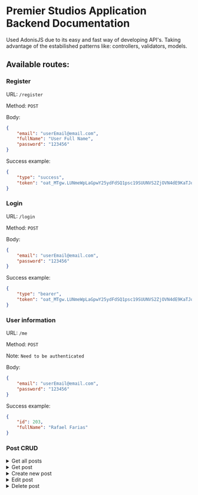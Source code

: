 # Premier Studios Application Backend Documentation

Used AdonisJS due to its easy and fast way of developing API's. Taking advantage of the estabilished patterns like: controllers, validators, models.

## Available routes:

### Register

URL: `/register`

Method: `POST`

Body:

```JSON
{
    "email": "userEmail@email.com",
    "fullName": "User Full Name",
    "password": "123456"
}
```

Success example:

```JSON
{
    "type": "success",
    "token": "oat_MTgw.LUNmeWpLaGpwY25ydFdSQ1psc19SUUNVS2ZjOVN4dE9KaTJqTjJmQTM2NTY4ODI3MDQ"
}
```

### Login

URL: `/login`

Method: `POST`

Body:

```JSON
{
    "email": "userEmail@email.com",
    "password": "123456"
}
```

Success example:

```JSON
{
    "type": "bearer",
    "token": "oat_MTgw.LUNmeWpLaGpwY25ydFdSQ1psc19SUUNVS2ZjOVN4dE9KaTJqTjJmQTM2NTY4ODI3MDQ"
}
```

### User information

URL: `/me`

Method: `POST`

Note: `Need to be authenticated`

Body:

```JSON
{
    "email": "userEmail@email.com",
    "password": "123456"
}
```

Success example:

```JSON
{
	"id": 203,
	"fullName": "Rafael Farias"
}
```

### Post CRUD

<details>
<summary>Get all posts</summary>

URL: `/posts`

Method: `GET`

Note: `Need to be authenticated`

Query:

`mode: oldest-first` - Optional, if pass any other value display recent to oldest

`onlyMe: true` - Optional, if pass any other value display all posts from all authors

Body: `NONE`

Success example:

```JSON
[
    {
        "id": 125,
        "title": "Rafael's post title",
        "content": "wgwjiobeghonipeipjohwiopetipoweiohphiowet",
        "authorId": 204,
        "createdAt": "2024-05-31T18:31:01.104+00:00",
        "updatedAt": "2024-05-31T18:31:01.104+00:00",
        "author": {
            "fullName": "Rafael"
        }
    },
    {
        "id": 125,
        "title": "Rafael's post title",
        "content": "wgwjiobeghonipeipjohwiopetipoweiohphiowet",
        "authorId": 204,
        "createdAt": "2024-05-31T18:31:01.104+00:00",
        "updatedAt": "2024-05-31T18:31:01.104+00:00",
        "author": {
            "fullName": "Rafael"
        }
    }
]
```

</details>

<details>
<summary>Get post</summary>

URL: `/posts/:postId`

Method: `GET`

Note: `Need to be authenticated`

Body: `NONE`

Success example:

```JSON
{
	"id": 125,
	"title": "Rafael's post title",
	"content": "wgwjiobeghonipeipjohwiopetipoweiohphiowet",
	"authorId": 204,
	"createdAt": "2024-05-31T18:31:01.104+00:00",
	"updatedAt": "2024-05-31T18:31:01.104+00:00",
	"author": {
		"fullName": "Rafael"
	}
}
```

</details>

<details>
<summary>Create new post</summary>

URL: `/posts/`

Method: `POST`

Note: `Need to be authenticated`

Body:

```JSON
{
	"title": "Rafael's post title",
	"content": "wgwjiobeghonipeipjohwiopetipoweiohphiowet",
}
```

Success example:

```JSON
{
	"id": 125,
	"title": "Rafael's post title",
	"content": "wgwjiobeghonipeipjohwiopetipoweiohphiowet",
	"authorId": 204,
	"createdAt": "2024-05-31T18:31:01.104+00:00",
	"updatedAt": "2024-05-31T18:31:01.104+00:00",
	"author": {
		"fullName": "Rafael"
	}
}
```

</details>

<details>
<summary>Edit post</summary>

URL: `/posts/:postId`

Method: `PATCH`

Note: `Need to be authenticated and be owner of the post`

Body:

```JSON
{
	"title": "Rafael's post title",
	"content": "wgwjiobeghonipeipjohwiopetipoweiohphiowet",
}
```

Success: `Status 200`

</details>

<details>
<summary>Delete post</summary>

URL: `/posts/:postId`

Method: `DELETE`

Note: `Need to be authenticated and be owner of the post`

Body: `NONE`

Success: `Status 200`

</details>
